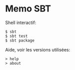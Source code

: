 # Memo SBT

Shell interactif:

    $ sbt
    $ sbt test
    $ sbt package
    
    
Aide, voir les versions utilisées:

    > help
    > about